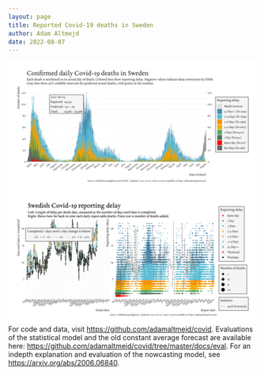 ```yaml
---
layout: page
title: Reported Covid-19 deaths in Sweden
author: Adam Altmejd
date: 2022-08-07
---
```


![Graph of Swedish Covid-19 deaths with reporting delay.](deaths_lag_sweden_2022-08-07.png "Swedish Covid-19 deaths.")
![Graph of Swedish Covid-19 reporting delay in daily deaths.](lag_trend_sweden_2022-08-07.png "Trend in Swedish Covid-19 mortality reporting delay.")
For code and data, visit <https://github.com/adamaltmejd/covid>.
Evaluations of the statistical model and the old constant average forecast are available here: <https://github.com/adamaltmejd/covid/tree/master/docs/eval>.
For an indepth explanation and evaluation of the nowcasting model, see <https://arxiv.org/abs/2006.06840>.
